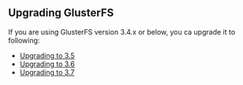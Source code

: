 Upgrading GlusterFS
-------------------

If you are using GlusterFS version 3.4.x or below, you ca upgrade it to following: 

-   [Upgrading to 3.5](./upgrade_to_3.5.md)
-   [Upgrading to 3.6](./upgrade_to_3.6.md)
-   [Upgrading to 3.7](./Upgrade_to_3.7.md)